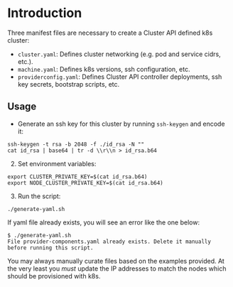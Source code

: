 # Introduction

Three manifest files are necessary to create a Cluster API defined k8s cluster:

- `cluster.yaml`: Defines cluster networking (e.g. pod and service cidrs, etc.).
- `machine.yaml`: Defines k8s versions, ssh configuration, etc.
- `providerconfig.yaml`: Defines Cluster API controller deployments, ssh key
secrets, bootstrap scripts, etc.

## Usage

- Generate an ssh key for this cluster by running `ssh-keygen` and encode it:

```
ssh-keygen -t rsa -b 2048 -f ./id_rsa -N ""
cat id_rsa | base64 | tr -d \\r\\n > id_rsa.b64
```

2. Set environment variables:

```
export CLUSTER_PRIVATE_KEY=$(cat id_rsa.b64)
export NODE_CLUSTER_PRIVATE_KEY=$(cat id_rsa.b64)
```

3. Run the script:

```
./generate-yaml.sh
```

If yaml file already exists, you will see an error like the one below:

```
$ ./generate-yaml.sh
File provider-components.yaml already exists. Delete it manually before running this script.
```

You may always manually curate files based on the examples provided. At the 
very least you _must_ update the IP addresses to match the nodes which should
be provisioned with k8s.
